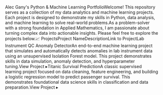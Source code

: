 Alec Gany's Python & Machine Learning PortfolioWelcome! This repository serves as a collection of my data analytics and machine learning projects. Each project is designed to demonstrate my skills in Python, data analysis, and machine learning to solve real-world problems.As a problem-solver with a strong foundation in Applied Mathematics, I am passionate about turning complex data into actionable insights. Please feel free to explore the projects below.📈 ProjectsProject NameDescriptionLink to ProjectLab Instrument QC Anomaly DetectorAn end-to-end machine learning project that simulates and automatically detects anomalies in lab instrument data using an unsupervised Isolation Forest model. This project demonstrates skills in data simulation, anomaly detection, and hyperparameter tuning.View Project ▸Titanic Survival PredictionA classic supervised learning project focused on data cleaning, feature engineering, and building a logistic regression model to predict passenger survival. This demonstrates foundational data science skills in classification and data preparation.View Project ▸
